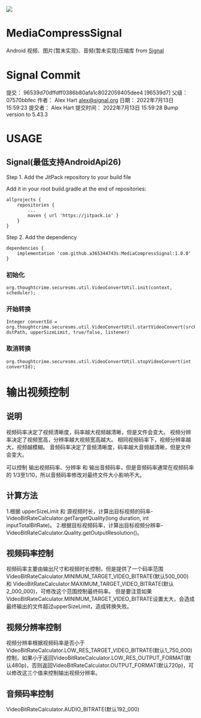 [![](https://jitpack.io/v/a365344743s/MediaCompressSignal.svg)](https://jitpack.io/#a365344743s/MediaCompressSignal)

# MediaCompressSignal
 Android 视频、图片(暂未实现)、音频(暂未实现)压缩库 from [Signal](https://github.com/signalapp/Signal-Android)

# Signal Commit
提交： 96539d70dffdff0386b80afa1c8022059405dee4 [96539d7]
父级： 07570bbfec
作者： Alex Hart <alex@signal.org>
日期： 2022年7月13日 15:59:23
提交者： Alex Hart
提交时间： 2022年7月13日 15:59:28
Bump version to 5.43.3

# USAGE
## Signal(最低支持AndroidApi26)

Step 1. Add the JitPack repository to your build file

Add it in your root build.gradle at the end of repositories:

	allprojects {
		repositories {
			...
			maven { url 'https://jitpack.io' }
		}
	}
Step 2. Add the dependency

	dependencies {
        implementation 'com.github.a365344743s:MediaCompressSignal:1.0.0'
	}

### 初始化

    org.thoughtcrime.securesms.util.VideoConvertUtil.init(context, scheduler);

### 开始转换

    Integer convertId = org.thoughtcrime.securesms.util.VideoConvertUtil.startVideoConvert(srcPath, dstPath, upperSizeLimit, true/false, listener)

### 取消转换

    org.thoughtcrime.securesms.util.VideoConvertUtil.stopVideoConvert(int convertId);

# 输出视频控制

## 说明
视频码率决定了视频清晰度，码率越大视频越清晰，但是文件会变大。
视频分辨率决定了视频宽高，分辨率越大视频宽高越大。
相同视频码率下，视频分辨率越大，视频越模糊。
音频码率决定了音频清晰度，码率越大音频越清晰，但是文件会变大。

可以控制 输出视频码率、分辨率 和 输出音频码率，但是音频码率通常在视频码率的 1/3至1/10，所以音频码率修改对最终文件大小影响不大。

## 计算方法
1.根据 upperSizeLimit 和 源视频时长，计算出目标视频的码率-VideoBitRateCalculator.getTargetQuality(long duration, int inputTotalBitRate)。
2.根据目标视频码率，计算出目标视频分辨率-VideoBitRateCalculator.Quality.getOutputResolution()。

## 视频码率控制
视频码率主要由输出尺寸和视频时长控制，但是提供了一个码率范围 VideoBitRateCalculator.MINIMUM_TARGET_VIDEO_BITRATE(默认500_000) 和 VideoBitRateCalculator.MAXIMUM_TARGET_VIDEO_BITRATE(默认2_000_000)，可修改这个范围控制最终码率。
但是要注意如果VideoBitRateCalculator.MINIMUM_TARGET_VIDEO_BITRATE设置太大，会造成最终输出的文件超过upperSizeLimit，造成转换失败。

## 视频分辨率控制
视频分辨率根据视频码率是否小于VideoBitRateCalculator.LOW_RES_TARGET_VIDEO_BITRATE(默认1_750_000)控制，如果小于返回VideoBitRateCalculator.LOW_RES_OUTPUT_FORMAT(默认480p)，否则返回VideoBitRateCalculator.OUTPUT_FORMAT(默认720p)，可以修改这三个值来控制输出视频分辨率。

## 音频码率控制
VideoBitRateCalculator.AUDIO_BITRATE(默认192_000)